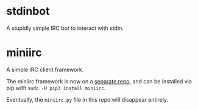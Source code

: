 # stdinbot

A stupidly simple IRC bot to interact with stdin.

# miniirc

A simple IRC client framework.

The miniirc framework is now on a [separate repo](/luk3yx/miniirc), and can be
installed via pip with `sudo -H pip3 install miniirc`.

Eventually, the `miniirc.py` file in this repo will disappear entirely.
